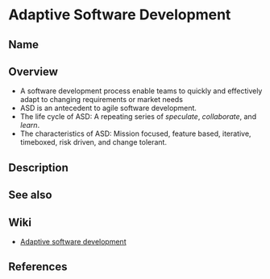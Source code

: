 # Adaptive Software Development

## Name

## Overview
- A software development process enable teams to quickly and effectively adapt to changing requirements or market needs 
- ASD is an antecedent to agile software development.
- The life cycle of ASD: A repeating series of *speculate*, *collaborate*, and *learn*.
- The characteristics of ASD: Mission focused, feature based, iterative, timeboxed, risk driven, and change tolerant.

## Description

## See also

## Wiki
- [Adaptive software development](https://en.wikipedia.org/wiki/Adaptive_software_development)

## References
